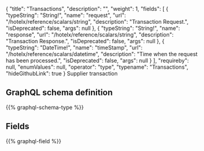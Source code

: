 {
  "title": "Transactions",
  "description": "",
  "weight": 1,
  "fields": [
    {
      "typeString": "String!",
      "name": "request",
      "url": "/hotelx/reference/scalars/string",
      "description": "Transaction Request.",
      "isDeprecated": false,
      "args": null
    },
    {
      "typeString": "String!",
      "name": "response",
      "url": "/hotelx/reference/scalars/string",
      "description": "Transaction Response.",
      "isDeprecated": false,
      "args": null
    },
    {
      "typeString": "DateTime!",
      "name": "timeStamp",
      "url": "/hotelx/reference/scalars/datetime",
      "description": "Time when the request has been processed.",
      "isDeprecated": false,
      "args": null
    }
  ],
  "requireby": null,
  "enumValues": null,
  "operator": "type",
  "typename": "Transactions",
  "hideGithubLink": true
}
Supplier transaction
## GraphQL schema definition

{{% graphql-schema-type %}}

## Fields

{{% graphql-field %}}
